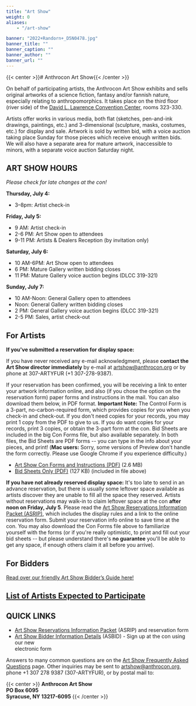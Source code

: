 ```yaml
---
title: "Art Show"
weight: 0
aliases:
    - "/art-show"

banner: "2022+Randorn+_D5N0478.jpg"
banner_title: ""
banner_caption: ""
banner_author: ""
banner_url: ""
---
```


{{< center >}}# Anthrocon Art Show{{< /center >}}

On behalf of participating artists, the Anthrocon Art Show exhibits and sells original artworks of a science fiction, fantasy and/or fannish nature, especially relating to anthropomorphics. It takes place on the third floor (river side) of the [David L. Lawrence Convention Center](http://www.pittsburghcc.com/), rooms 323-330.

Artists offer works in various media, both flat (sketches, pen-and-ink drawings, paintings, etc.) and 3-dimensional (sculpture, masks, costumes, etc.) for display and sale. Artwork is sold by written bid, with a voice auction taking place Sunday for those pieces which receive enough written bids. We will also have a separate area for mature artwork, inaccessible to minors, with a separate voice auction Saturday night.

## ART SHOW HOURS

*Please check for late changes at the con!*

**Thursday, July 4:**

- 3–8pm: Artist check-in

**Friday, July 5:**

- 9 AM: Artist check-in
- 2-6 PM: Art Show open to attendees
- 9-11 PM: Artists & Dealers Reception (by invitation only)

**Saturday, July 6:**

- 10 AM-6PM: Art Show open to attendees
- 6 PM: Mature Gallery written bidding closes
- 11 PM: Mature Gallery voice auction begins (DLCC 319-321)

**Sunday, July 7:**

- 10 AM-Noon: General Gallery open to attendees
- Noon: General Gallery written bidding closes
- 2 PM: General Gallery voice auction begins (DLCC 319-321)
- 2-5 PM: Sales, artist check-out

## For Artists

**If you've submitted a reservation for display space:**

If you have never received any e-mail acknowledgment, please **contact the Art Show director immediately** by e-mail at [artshow@anthrocon.org](mailto:artshow@anthrocon.org) or by phone at 307-ARTYFUR (+1 307-278-9387).

If your reservation has been confirmed, you will be receiving a link to enter your artwork information online, and also (if you chose the option on the reservation form) paper forms and instructions in the mail. You can also download them below, in PDF format. **Important Note:** The Control Form is a 3-part, no-carbon-required form, which provides copies for you when you check-in and check-out. If you don't need copies for your records, you may print 1 copy from the PDF to give to us. If you do want copies for your records, print 3 copies, or obtain the 3-part form at the con. Bid Sheets are included in the big Con Forms file, but also available separately. In both files, the Bid Sheets are PDF forms -- you can type in the info about your pieces, and print! (**Mac users:** Sorry, some versions of Preview don't handle the form correctly. Please use Google Chrome if you experience difficulty.)

- [Art Show Con Forms and Instructions (PDF)](https://drive.google.com/file/d/1q8mP4vvpIdSUlP6WFKNTs_B8ocYB9BNd/view) (2.6 MB)
- [Bid Sheets Only (PDF)](https://drive.google.com/file/d/1988w0lJF8Ryq_ZTu_cm0xGG0vSN6D4qe/view?usp=sharing) (127 KB) (included in file above)

**If you have not already reserved display space:** It's too late to send in an advance reservation, but there is usually some leftover space available as artists discover they are unable to fill all the space they reserved. Artists without reservations may walk-in to claim leftover space at the con **after noon on Friday, July 5**. Please read the [Art Show Reservations Information Packet (ASRIP)](https://www.anthrocon.org/artshow/artist-info/), which includes the display rules and a link to the online reservation form. Submit your reservation info online to save time at the con. You may also download the Con Forms file above to familiarize yourself with the forms (or if you're really optimistic, to print and fill out your bid sheets -- but please understand there's **no guarantee** you'll be able to get any space, if enough others claim it all before you arrive).

## For Bidders

[Read over our friendly Art Show Bidder’s Guide here!](https://docs.google.com/document/d/11vUcbLcwEg6OpIQA2g_EZF8od9fj7J_rpLqNpvaSuGE/edit)

## [List of Artists Expected to Participate](https://docs.google.com/document/d/17ij8Z3h_F5COqABR7tnG2XCfSvJTpabrOZLVy7G49nc/edit?usp=sharing)

## QUICK LINKS

- [Art Show Reservations Information Packet](https://www.anthrocon.org/artshow/artist-info/) (ASRIP) and reservation form
- [Art Show Bidder Information Details](https://drive.google.com/file/d/1ua-YZEUIqTm925778fgpWO_0RlVqs3i5/view?usp=sharing) (ASBID) - Sign up at the con using our new<br>electronic form

Answers to many common questions are on the [Art Show Frequently Asked Questions](https://www.anthrocon.org/faq/artshow) page. Other inquiries may be sent to [artshow@anthrocon.org](mailto:artshow@anthrocon.org), phone +1 307 278 9387 (307-ARTYFUR), or by postal mail to:

{{< center >}}
**Anthrocon Art Show**<br>
**PO Box 6095**<br>
**Syracuse, NY 13217-6095**
{{< /center >}}
